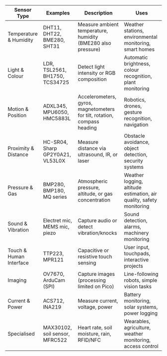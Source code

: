 | Sensor Type | Examples | Description | Uses |
|----|----|----|----|
| Temperature & Humidity | DHT11, DHT22, BME280, SHT31 | Measure ambient temperature, humidity (BME280 also pressure) | Weather stations, environmental monitoring, smart homes |
| Light & Colour | LDR, TSL2561, BH1750, TCS34725 | Detect light intensity or RGB composition | Automatic brightness, colour recognition, plant monitoring |
| Motion & Position | ADXL345, MPU6050, HMC5883L | Accelerometers, gyros, magnetometers for tilt, rotation, compass heading | Robotics, drones, gesture recognition, navigation |
| Proximity & Distance | HC-SR04, Sharp GP2Y0A21, VL53L0X | Measure distance via ultrasound, IR, or laser | Obstacle avoidance, object detection, security systems |
| Pressure & Gas | BMP280, BMP180, MQ series | Atmospheric pressure, altitude, or gas concentration | Weather logging, altitude estimation, air quality, safety monitoring |
| Sound & Vibration | Electret mic, MEMS mic, piezo | Capture audio or detect vibration/knocks | Sound detection, alarms, machinery monitoring |
| Touch & Human Interface | TTP223, MPR121 | Capacitive or resistive touch sensing | User input, touchpads, interactive projects |
| Imaging | OV7670, ArduCam (SPI) | Capture images (processing limited on Pico) | Line-following robots, simple vision tasks |
| Current & Power | ACS712, INA219 | Measure current, voltage, power | Battery monitoring, solar systems, power logging |
| Specialised | MAX30102, soil sensor, MFRC522 | Heart rate, soil moisture, rain, RFID/NFC | Wearables, agriculture, weather monitoring, access control |
